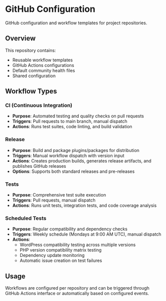 # GitHub Configuration

GitHub configuration and workflow templates for project repositories.

## Overview

This repository contains:
- Reusable workflow templates
- GitHub Actions configurations
- Default community health files
- Shared configuration

## Workflow Types

### CI (Continuous Integration)
- **Purpose**: Automated testing and quality checks on pull requests
- **Triggers**: Pull requests to main branch, manual dispatch
- **Actions**: Runs test suites, code linting, and build validation

### Release
- **Purpose**: Build and package plugins/packages for distribution
- **Triggers**: Manual workflow dispatch with version input
- **Actions**: Creates production builds, generates release artifacts, and publishes GitHub releases
- **Options**: Supports both standard releases and pre-releases

### Tests
- **Purpose**: Comprehensive test suite execution
- **Triggers**: Pull requests, manual dispatch
- **Actions**: Runs unit tests, integration tests, and code coverage analysis

### Scheduled Tests
- **Purpose**: Regular compatibility and dependency checks
- **Triggers**: Weekly schedule (Mondays at 9:00 AM UTC), manual dispatch
- **Actions**: 
  - WordPress compatibility testing across multiple versions
  - PHP version compatibility matrix testing
  - Dependency update monitoring
  - Automatic issue creation on test failures

## Usage

Workflows are configured per repository and can be triggered through GitHub Actions interface or automatically based on configured events.
